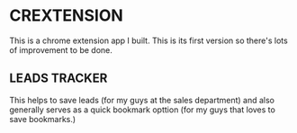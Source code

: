# CREXTENSION
This is a chrome extension app I built.
This is its first version so there's lots of improvement to be done.

## LEADS TRACKER
This helps to save leads (for my guys at the sales department) and also generally serves as a quick bookmark opttion (for my guys that loves to save bookmarks.)